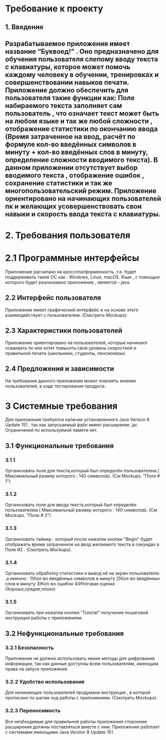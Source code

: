# Требование к проекту
## 1. Введение
Разрабатываемое приложения имеет название   “Буквоед!” . Оно предназначено для обучения пользователя слепому вводу текста с клавиатуры, которое может помочь
 каждому человеку в обучении, тренировках и совершенствовании навыков печати. Приложение должно обеспечить для пользователя такие функции как: Поле набираемого 
текста заполняет сам пользователь , что означает текст может быть на любом языке и так же любой сложности , отображение статистики по окончанию ввода (Время 
затраченное на ввод, расчёт по формуле кол-во введённых символов в минуту + кол-во введённых слов в минуту, определение сложности вводимого текста). В данном 
приложении отсутствует выбор вводимого текста , отображение ошибок , сохранение статистики и так же многопользовательский режим. Приложение ориентировано на 
начинающих пользователей пк и желающих усовершенствовать свои навыки и скорость ввода текста с клавиатуры.
---
# 2. Требования пользователя
# 2.1 Программные интерфейсы
Приложение расчитано на кроссплатформенность ,т.е. будет поддерживать такие ОС как :  Windows, Linux, macOS. 
Язык , с помощью которого будет реализовано приложение , является - java.

## 2.2 Интерфейс пользователя
Приложение имеет графический интерфейс и на основе этого взаимодействует с пользователем.   (Смотреть Mockups).

## 2.3 Характеристики пользователей
Приложение ориентировано на пользователей, которые начинают осваивать пк или хотят повысить свой уровень скоростной и правильной печати (школьники, студенты, 
пенсионеры).

## 2.4 Предложения и зависимости
На требования данного приложения может повлиять  мнение пользователей, в ходе тестирования продукта.

# 3 Системные требования
Для приложения требуется наличие установленного Java Version 8 Update 151 , так как запускаемый файл имеет расширение .jar. Ограничений по используемой памяти нет.

## 3.1 Функциональные требования
### 3.1.1
Организовать поле  для текста,который был определён пользователем.( Максимальный размер которого : 140 символов). (См Mockups. "Поле # 1")

### 3.1.2 
Организовать поле  для ввода текста,который был определён пользователем.( Максимальный размер которого : 140 символов). (См Mockups. "Поле # 2")

### 3.1.3 
Организовать таймер , который после нажатии кнопки "Begin" будет отображать время затраченное на ввод желаемого текста в секундах в Поле #2 . (Смотреть Mockups).

### 3.1.4
Организовать обработку статистики и вывод её на экран пользователю ,а именно : 1)Кол-во введённых символов в минуту 2)Кол-во введённых слов в минуту 3)Кол-во ошибок 4)Итоговая оценка (Хорошо,средне,плохо)

### 3.1.5
Организовать при нажатии кнопки "Tutorial" получение пошаговой инструкции работы с приложением.

## 3.2 Нефункциональные требования

### 3.2.1 Безопасность 
Приложение не должно использовать некие методы для шифрования информации, так как данные доступны всем пользователям, имеющим права на запуск приложения.

### 3.2.2 Удобство использования
Для начинающих пользователей продумана инструкция , в которой прописано по шагам ход работы с приложением. (Смотреть Mockups).

### 3.2.3 Переносимость
Все необходимые для правильной работы приложения сторонние расширения должны поставляться вместе с ним. Приложение работает с системами имеющими Java Version 8 
Update 151.

